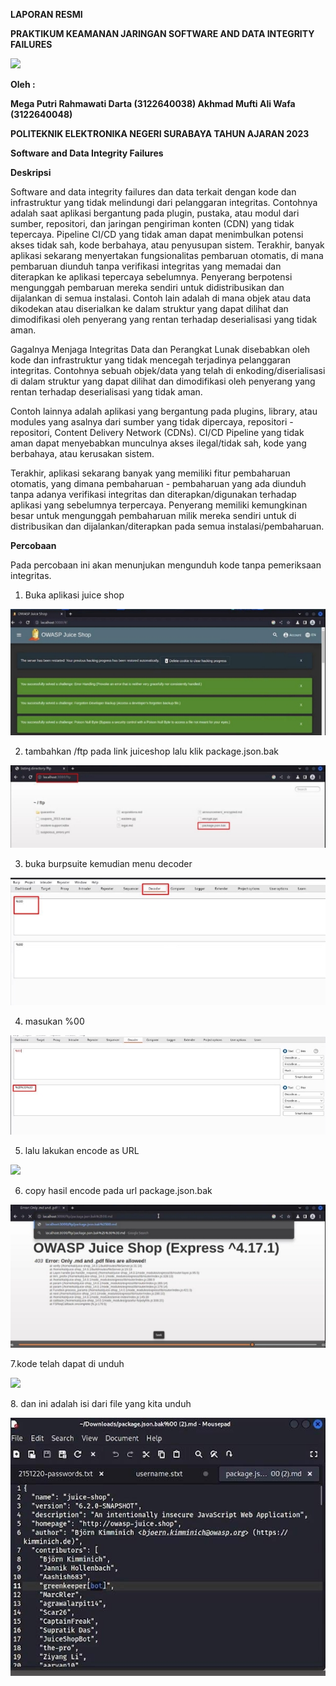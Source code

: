 ﻿**LAPORAN RESMI** 

**PRAKTIKUM KEAMANAN JARINGAN            SOFTWARE AND DATA INTEGRITY FAILURES** 

![](image/Aspose.Words.7a81da40-3f6e-40d0-9896-59f70de7578a.001.png)

**Oleh  :** 

**Mega Putri Rahmawati Darta (3122640038) Akhmad Mufti Ali Wafa (3122640048)** 

**POLITEKNIK ELEKTRONIKA NEGERI SURABAYA TAHUN AJARAN 2023** 

**Software and Data Integrity Failures** 

**Deskripsi** 

Software and data integrity failures dan data terkait dengan kode dan infrastruktur yang tidak melindungi dari pelanggaran integritas. Contohnya adalah saat aplikasi bergantung pada plugin, pustaka, atau modul dari sumber, repositori, dan jaringan pengiriman konten (CDN)  yang  tidak  tepercaya.  Pipeline  CI/CD  yang  tidak  aman  dapat  menimbulkan potensi  akses  tidak  sah,  kode  berbahaya,  atau  penyusupan  sistem.  Terakhir,  banyak aplikasi sekarang menyertakan fungsionalitas pembaruan otomatis, di mana pembaruan diunduh tanpa verifikasi integritas yang memadai dan diterapkan ke aplikasi tepercaya sebelumnya.  Penyerang  berpotensi  mengunggah  pembaruan  mereka  sendiri  untuk didistribusikan dan dijalankan di semua instalasi. Contoh lain adalah di mana objek atau data dikodekan atau diserialkan ke dalam struktur yang dapat dilihat dan dimodifikasi oleh penyerang yang rentan terhadap deserialisasi yang tidak aman. 

Gagalnya  Menjaga  Integritas  Data  dan  Perangkat  Lunak  disebabkan  oleh  kode  dan infrastruktur yang tidak mencegah terjadinya pelanggaran integritas. Contohnya sebuah objek/data yang telah di enkoding/diserialisasi di dalam struktur yang dapat dilihat dan dimodifikasi oleh penyerang yang rentan terhadap deserialisasi yang tidak aman. 

Contoh lainnya adalah aplikasi yang bergantung pada plugins, library, atau modules yang asalnya  dari  sumber  yang  tidak  dipercaya,  repositori  -  repositori,  Content  Delivery Network (CDNs). CI/CD Pipeline yang tidak aman dapat menyebabkan munculnya akses ilegal/tidak sah, kode yang berbahaya, atau kerusakan sistem. 

Terakhir,  aplikasi  sekarang  banyak  yang  memiliki  fitur  pembaharuan  otomatis,  yang dimana pembaharuan - pembaharuan yang ada diunduh tanpa adanya verifikasi integritas dan  diterapkan/digunakan  terhadap  aplikasi  yang  sebelumnya  terpercaya.  Penyerang memiliki  kemungkinan  besar  untuk  mengunggah  pembaharuan  milik  mereka  sendiri untuk di distribusikan dan dijalankan/diterapkan pada semua instalasi/pembaharuan. 

**Percobaan** 

Pada percobaan ini akan menunjukan mengunduh kode tanpa pemeriksaan integritas. 

1. Buka aplikasi juice shop  

![](image/Aspose.Words.7a81da40-3f6e-40d0-9896-59f70de7578a.002.jpeg)

2. tambahkan /ftp pada link juiceshop lalu klik package.json.bak 

![](image/Aspose.Words.7a81da40-3f6e-40d0-9896-59f70de7578a.003.jpeg)

3. buka burpsuite kemudian menu decoder 

![](image/Aspose.Words.7a81da40-3f6e-40d0-9896-59f70de7578a.004.jpeg)

4. masukan %00 

![](image/Aspose.Words.7a81da40-3f6e-40d0-9896-59f70de7578a.005.jpeg)

5. lalu lakukan encode as URL 

![](image/Aspose.Words.7a81da40-3f6e-40d0-9896-59f70de7578a.006.png)

6. copy hasil encode pada url package.json.bak 

![](image/Aspose.Words.7a81da40-3f6e-40d0-9896-59f70de7578a.007.jpeg)

7\.kode telah dapat di unduh  

![](image/Aspose.Words.7a81da40-3f6e-40d0-9896-59f70de7578a.008.png)

8\. dan ini adalah isi dari file yang kita unduh  

![](image/Aspose.Words.7a81da40-3f6e-40d0-9896-59f70de7578a.009.jpeg)
